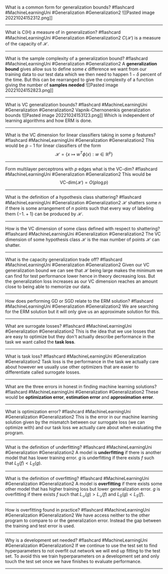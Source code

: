 What is a common form for generalization bounds? #flashcard #MachineLearningUni #Generalization #Generalization2 
	![[Pasted image 20221024152312.png]]

---
What is C(H) a measure of in generalization? #flashcard #MachineLearningUni #Generalization #Generalization2 
	$C(\mathcal H)$ is a measure of the capacity of $\mathcal H$.

---
What is the sample complexity of a generalization bound? #flashcard #MachineLearningUni #Generalization #Generalization2
	A **generalization bound** gives allow sus to define some $\epsilon$ difference we want from our training data to our test data which we then need to happen $1-\delta$ percent of the time. But this can be rearranged to give the complexity of a function giving the number of **samples needed**
	![[Pasted image 20221024152823.png]]

---
What is VC generalization bounds? #flashcard #MachineLearningUni #Generalization #Generalization2 
	Vapnik-Chernonenkis  generalization bounds
	![[Pasted image 20221024153123.png]]
	Which is independent of learning algorithms and how ERM is done.

---
What is the VC dimension for linear classifiers taking in some p features? #flashcard #MachineLearningUni #Generalization #Generalization2 
	This would be $p-1$ for linear classifiers of the form $$\mathcal H=\{x\mapsto w^T\phi(x):w\in\mathbb R^p\}$$

---
Form multilayer perceptrons with $p$ edges what is the VC-dim? #flashcard #MachineLearningUni #Generalization #Generalization2 
	This would be $$\text{VC-dim}(\mathcal H)=O(p\log p)$$

---
What is the definition of a hypothesis class shattering? #flashcard #MachineLearningUni #Generalization #Generalization2 
	$\mathcal H$ shatters some $n$ if there is some arrangement of $n$ points such that every way of labeling them $\{-1.+1\}$ can be produced by $\mathcal H$.

---
How is the VC dimension of some class defined with respect to shattering? #flashcard #MachineLearningUni #Generalization #Generalization2 
	The VC dimension of some hypothesis class $\mathcal H$ is the max number of points $\mathcal H$ can shatter.

---
What is the capacity generalization trade off? #flashcard #MachineLearningUni #Generalization #Generalization2 
	Given our VC generalization bound we can see that $\mathcal H$ being large makes the minimum we can find for test performance lower hence in theory decreasing loss. But the generalization loss increases as our VC dimension reaches an amount close to being able to memorize our data.

---
How does performing GD or SGD relate to the ERM solution? #flashcard #MachineLearningUni #Generalization #Generalization2 
	We are searching for the ERM solution but it will only give us an approximate solution for this.

---
What are surrogate losses? #flashcard #MachineLearningUni #Generalization #Generalization2 
	This is the idea that we use losses that are easy to optimize but they don't actually describe performance in the task we want called the **task loss**.

---
What is task loss? #flashcard #MachineLearningUni #Generalization #Generalization2 
	Task loss is the performance in the task we actually care about however we usually use other optimizers that are easier to differentiate called surrogate losses.

---
What are the three errors in honest in finding machine learning solutions? #flashcard #MachineLearningUni #Generalization #Generalization2 
	These would be **optimization error**, **estimation error** and **approximation error**.

---
What is optimization error? #flashcard #MachineLearningUni #Generalization #Generalization2 
	This is the error in our machine learning solution given by the mismatch between our surrogate loss (we can optimize with) and our task loss we actually care about when evaluating the program.

---
What is the definition of underfitting? #flashcard #MachineLearningUni #Generalization #Generalization2 
	A model is **underfitting** if there is another model that has lower training error.
	$g$ is underfitting if there exists $f$ such that $L_S(f)<L_S(g)$.

---
What is the definition of overfitting? #flashcard #MachineLearningUni #Generalization #Generalization2 
	A model is **overfitting** if there exists some other model that has higher training loss but lower generalization error. $g$ is overfitting if there exists $f$ such that $L_{\mathcal D}(g)>L_{\mathcal D}(f)$ and $L_S(g)<L_S(f)$.

---
How is overfitting found in practice? #flashcard #MachineLearningUni #Generalization #Generalization2 
	We have access neither to the other program to compare to or the generalization error. Instead the gap between the training and test error is used.

---
Why is a development set needed? #flashcard #MachineLearningUni #Generalization #Generalization2 
	If we continue to use the test set to find hyperparameters to not overfit out network we will end up fitting to the test set. To avoid this we train hyperparameters on a development set and only touch the test set once we have finishes to evaluate performance.

---
